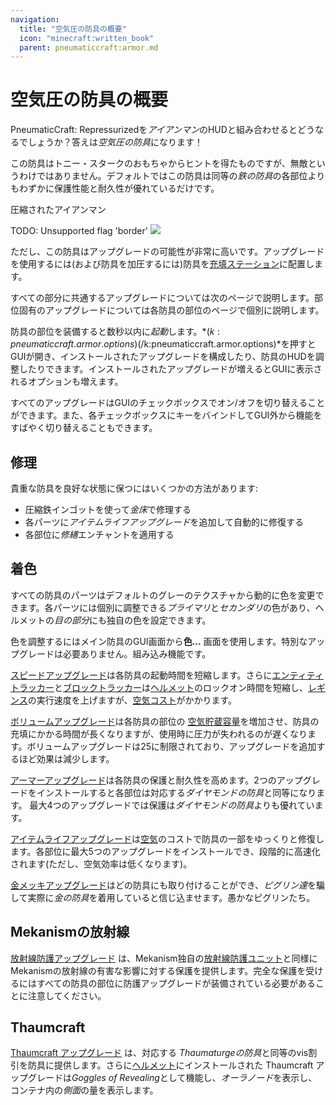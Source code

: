 ```yaml
---
navigation:
  title: "空気圧の防具の概要"
  icon: "minecraft:written_book"
  parent: pneumaticcraft:armor.md
---
```


# 空気圧の防具の概要

<Color hex="#228">PneumaticCraft: Repressurized</Color>を*アイアンマン*のHUDと組み合わせるとどうなるでしょうか？答えは*空気圧の防具*になります！

この防具はトニー・スタークのおもちゃからヒントを得たものですが、無敵というわけではありません。デフォルトではこの防具は同等の*鉄の防具*の各部位よりもわずかに保護性能と耐久性が優れているだけです。

圧縮されたアイアンマン

TODO: Unsupported flag 'border'
![](pneumatic_armor.png)

ただし、この防具はアップグレードの可能性が非常に高いです。アップグレードを使用するには(および防具を加圧するには)防具を[充填ステーション](../charging_station.md)に配置します。

すべての部分に共通するアップグレードについては次のページで説明します。部位固有のアップグレードについては各防具の部位のページで個別に説明します。

防具の部位を装備すると数秒以内に*起動*します。*$(k:pneumaticcraft.armor.options)$(/k:pneumaticcraft.armor.options)*を押すとGUIが開き、インストールされたアップグレードを構成したり、防具のHUDを調整したりできます。インストールされたアップグレードが増えるとGUIに表示されるオプションも増えます。

すべてのアップグレードはGUIのチェックボックスでオン/オフを切り替えることができます。また、各チェックボックスにキーをバインドしてGUI外から機能をすばやく切り替えることもできます。

## 修理

<ItemImage id="minecraft:anvil" />

貴重な防具を良好な状態に保つにはいくつかの方法があります:
- 圧縮鉄インゴットを使って*金床*で修理する
- 各パーツに*アイテムライフアップグレード*を追加して自動的に修復する
- 各部位に*修繕*エンチャントを適用する

## 着色

すべての防具のパーツはデフォルトのグレーのテクスチャから動的に色を変更できます。各パーツには個別に調整できる*プライマリ*と*セカンダリ*の色があり、ヘルメットの*目の部分*にも独自の色を設定できます。

色を調整するにはメイン防具のGUI画面から**色...** 画面を使用します。特別なアップグレードは必要ありません。組み込み機能です。

<ItemImage id="pneumaticcraft:speed_upgrade" />

[スピードアップグレード](../upgrades.md#speed)は各防具の起動時間を短縮します。さらに[エンティティトラッカー](../upgrades.md#entity_tracker)と[ブロックトラッカー](../upgrades.md#block_tracker)は[ヘルメット](./pneumatic_helmet.md)のロックオン時間を短縮し、[レギンス](./pneumatic_leggings.md)の実行速度を上げますが、[空気コスト](../pressure.md)がかかります。

<ItemImage id="pneumaticcraft:volume_upgrade" />

[ボリュームアップグレード](../upgrades.md#volume)は各防具の部位の [空気貯蔵容量](../pressure.md)を増加させ、防具の充填にかかる時間が長くなりますが、使用時に圧力が失われるのが遅くなります。ボリュームアップグレードは25に制限されており、アップグレードを追加するほど効果は減少します。

<ItemImage id="pneumaticcraft:armor_upgrade" />

[アーマーアップグレード](../upgrades.md#armor)は各防具の保護と耐久性を高めます。2つのアップグレードをインストールすると各部位は対応する*ダイヤモンドの防具*と同等になります。 最大4つのアップグレードでは保護は*ダイヤモンドの防具*よりも優れています。

<ItemImage id="pneumaticcraft:item_life_upgrade" />

[アイテムライフアップグレード](../upgrades.md#item_life)は[空気](../pressure.md)のコストで防具の一部をゆっくりと修復します。各部位に最大5つのアップグレードをインストールでき、段階的に高速化されます(ただし、空気効率は低くなります)。

<ItemImage id="pneumaticcraft:gilded_upgrade" />

[金メッキアップグレード](../upgrades.md#gilded)はどの防具にも取り付けることができ、*ピグリン達*を騙して実際に*金の防具*を着用していると信じ込ませます。愚かなピグリンたち。

## Mekanismの放射線

<ItemImage id="pneumaticcraft:radiation_shielding_upgrade" />

[放射線防護アップグレード](../upgrades.md#radiation_shielding) は、Mekanism独自の[放射線防護ユニット](https://wiki.aidancbrady.com/wiki/Radiation_Shielding_Unit)と同様にMekanismの放射線の有害な影響に対する保護を提供します。完全な保護を受けるにはすべての防具の部位に防護アップグレードが装備されている必要があることに注意してください。

## Thaumcraft

[Thaumcraft アップグレード](../upgrades.md#thaumcraft) は、対応する *Thaumaturgeの防具*と同等のvis割引を防具に提供します。さらに[ヘルメット](./helmet.md)にインストールされた Thaumcraft アップグレードは*Goggles of Revealing*として機能し、*オーラノード*を表示し、コンテナ内の*側面*の量を表示します。

